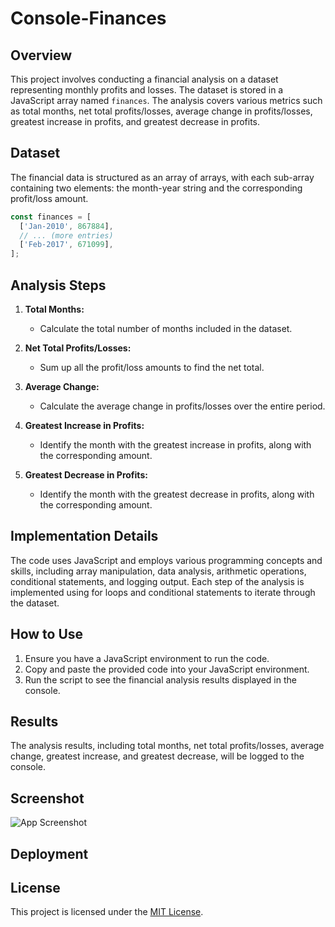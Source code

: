 # Console-Finances

## Overview

This project involves conducting a financial analysis on a dataset representing monthly profits and losses. The dataset is stored in a JavaScript array named `finances`. The analysis covers various metrics such as total months, net total profits/losses, average change in profits/losses, greatest increase in profits, and greatest decrease in profits.

## Dataset

The financial data is structured as an array of arrays, with each sub-array containing two elements: the month-year string and the corresponding profit/loss amount.

```javascript
const finances = [
  ['Jan-2010', 867884],
  // ... (more entries)
  ['Feb-2017', 671099],
];
```

## Analysis Steps

1. **Total Months:**
   - Calculate the total number of months included in the dataset.

2. **Net Total Profits/Losses:**
   - Sum up all the profit/loss amounts to find the net total.

3. **Average Change:**
   - Calculate the average change in profits/losses over the entire period.

4. **Greatest Increase in Profits:**
   - Identify the month with the greatest increase in profits, along with the corresponding amount.

5. **Greatest Decrease in Profits:**
   - Identify the month with the greatest decrease in profits, along with the corresponding amount.

## Implementation Details

The code uses JavaScript and employs various programming concepts and skills, including array manipulation, data analysis, arithmetic operations, conditional statements, and logging output. Each step of the analysis is implemented using for loops and conditional statements to iterate through the dataset.

## How to Use

1. Ensure you have a JavaScript environment to run the code.
2. Copy and paste the provided code into your JavaScript environment.
3. Run the script to see the financial analysis results displayed in the console.

## Results

The analysis results, including total months, net total profits/losses, average change, greatest increase, and greatest decrease, will be logged to the console.

## Screenshot
![App Screenshot](![image](https://github.com/LeonieWhitehead/Console-Finances/assets/152400637/74531d68-73e7-4458-862e-cbf11225877c)
)

## Deployment


## License

This project is licensed under the [MIT License](LICENSE). 